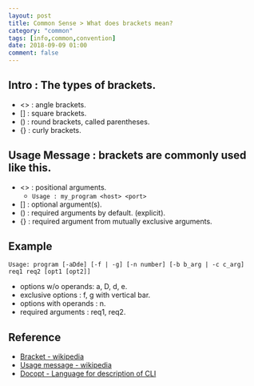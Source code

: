 ```yaml
---
layout: post
title: Common Sense > What does brackets mean?
category: "common"
tags: [info,common,convention]
date: 2018-09-09 01:00
comment: false
---
```


## Intro : The types of brackets.
  - <> : angle brackets.
  - [] : square brackets.
  - () : round brackets, called parentheses.
  - {} : curly brackets.

## Usage Message : brackets are commonly used like this.
  - <> : positional arguments.
      - `Usage : my_program <host> <port>`
  - [] : optional argument(s).
  - () : required arguments by default. (explicit).
  - {} : required argument from mutually exclusive arguments.
    
## Example
```
Usage: program [-aDde] [-f | -g] [-n number] [-b b_arg | -c c_arg] req1 req2 [opt1 [opt2]]
```
  - options w/o operands: a, D, d, e.
  - exclusive options : f, g with vertical bar.
  - options with operands : n.
  - required arguments : req1, req2.

## Reference
  - [Bracket - wikipedia](https://en.wikipedia.org/wiki/Bracket#Angle_brackets)
  - [Usage message - wikipedia](https://en.wikipedia.org/wiki/Usage_message)
  - [Docopt - Language for description of CLI](http://docopt.org/)
